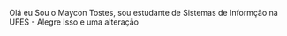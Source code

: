 Olá eu Sou o Maycon Tostes, sou estudante de Sistemas de Informção na UFES - Alegre
Isso e uma alteração